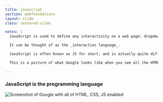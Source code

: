 ```yaml
---
title: javascript
section: webfoundations
layout: slide
class: centered-slide

notes: |
  JavaScript is used to define any interactivity on a web page: dropdowns, popups, anything that changes after the page is first loaded.

  It can be thought of as the _interaction language_.

  JavaScript is often known as JS for short, and is actually quite different from Java, which is another programming laguage with a similar name. Tricky!

  This is a picture of what Google looks like when you see all the HTML, CSS and JS working together.

---
```


### **JavaScript** is the programming language

![Screenshot of Google with all of HTML, CSS, JS enabled](/Building-the-Web/slides/workshop/images/google_html_css_js.png)
